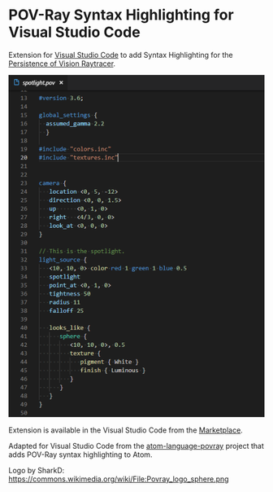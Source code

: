 # POV-Ray Syntax Highlighting for Visual Studio Code

Extension for [Visual Studio Code](https://code.visualstudio.com/) to add Syntax Highlighting for the [Persistence of Vision Raytracer](http://povray.org/).

![Screenshot of .pov file with syntax highlighting in VS Code](https://raw.githubusercontent.com/jmaxwilson/vscode-povray-syntax/master/screenshots/vs-code-povray-syntax.png)

Extension is available in the Visual Studio Code from the [Marketplace](https://marketplace.visualstudio.com/items?itemName=jmaxwilson.vscode-povray-syntax).

Adapted for Visual Studio Code from the [atom-language-povray](https://github.com/h-a-n-n-e-s/atom-language-povray) project that adds POV-Ray syntax highlighting to Atom.

Logo by SharkD: https://commons.wikimedia.org/wiki/File:Povray_logo_sphere.png
